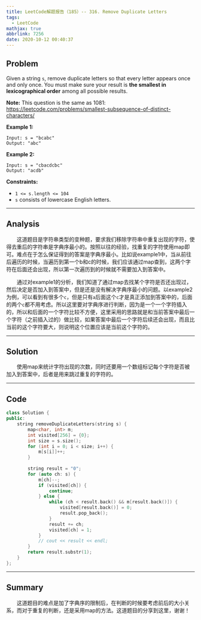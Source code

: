 ```yaml
---
title: LeetCode解题报告（185）-- 316. Remove Duplicate Letters
tags:
  - LeetCode
mathjax: true
abbrlink: 7256
date: 2020-10-12 00:40:37
---
```


## Problem

Given a string `s`, remove duplicate letters so that every letter appears once and only once. You must make sure your result is **the smallest in lexicographical order** among all possible results.

**Note:** This question is the same as 1081: https://leetcode.com/problems/smallest-subsequence-of-distinct-characters/

<!-- more -->

**Example 1:**

```
Input: s = "bcabc"
Output: "abc"
```

**Example 2:**

```
Input: s = "cbacdcbc"
Output: "acdb"
```

**Constraints:**

- `1 <= s.length <= 104`
- `s` consists of lowercase English letters.

------

## Analysis

&emsp;&emsp;这道题目是字符串类型的变种题，要求我们移除字符串中重复出现的字符，使得去重后的字符串是字典序最小的。按照以往的经验，找重复的字符使用map即可。难点在于怎么保证得到的答案是字典序最小。比如说example1中，当从前往后遍历的时候，当遍历到第一个b和c的时候，我们应该通过map查到，这两个字符在后面还会出现，所以第一次遍历到的时候就不需要加入到答案中。

&emsp;&emsp;通过对example1的分析，我们知道了通过map去找某个字符是否还出现过，然后决定是否加入到答案中，但是还是没有解决字典序最小的问题。以example2为例，可以看到有很多个`c`，但是只有`a`后面这个`c`才是真正添加到答案中的，后面的两个`c`都不用考虑。所以这里要对字典序进行判断，因为是一个一个字符插入的，所以和后面的一个字符比较不方便，这里采用的思路就是和当前答案中最后一个字符（之前插入过的）做比较，如果答案中最后一个字符后续还会出现，而且比当前的这个字符要大，则说明这个位置应该是当前这个字符的。

------

## Solution

&emsp;&emsp;使用map来统计字符出现的次数，同时还要用一个数组标记每个字符是否被加入到答案中，后者是用来跳过重复的字符的。

------

## Code

```c++
class Solution {
public:
    string removeDuplicateLetters(string s) {
        map<char, int> m;
        int visited[256] = {0};
        int size = s.size();
        for (int i = 0; i < size; i++) {
            m[s[i]]++;
        }
        
        string result = "0";
        for (auto ch: s) {
            m[ch]--;
            if (visited[ch]) {
                continue;
            } else {
                while (ch < result.back() && m[result.back()]) {
                    visited[result.back()] = 0;
                    result.pop_back();
                }
                result += ch;
                visited[ch] = 1;
            }
            // cout << result << endl;
        }
        return result.substr(1);
    }
};
```

------

## Summary

&emsp;&emsp;这道题目的难点是加了字典序的限制后，在判断的时候要考虑前后的大小关系，而对于重复的判断，还是采用map的方法。这道题目的分享到这里，谢谢！
